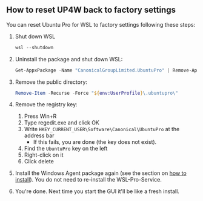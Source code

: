 ## How to reset UP4W back to factory settings

You can reset Ubuntu Pro for WSL to factory settings following these steps:

1. Shut down WSL
   ```powershell
   wsl --shutdown
   ```
2. Uninstall the package and shut down WSL:

    ```powershell
    Get-AppxPackage -Name "CanonicalGroupLimited.UbuntuPro" | Remove-AppxPackage`
    ```
3. Remove the public directory:
    ```powershell
    Remove-Item -Recurse -Force "${env:UserProfile}\.ubuntupro\"
    ```
4. Remove the registry key:
   1. Press Win+R
   2. Type regedit.exe and click OK
   3. Write `HKEY_CURRENT_USER\Software\Canonical\UbuntuPro` at the address bar
      - If this fails, you are done (the key does not exist).
   4. Find the `UbuntuPro` key on the left
   5. Right-click on it
   6. Click delete
5. Install the Windows Agent package again (see the section on [how to install](dev::install::agent)). You do not need to re-install the WSL-Pro-Service.
6. You're done. Next time you start the GUI it'll be like a fresh install.
